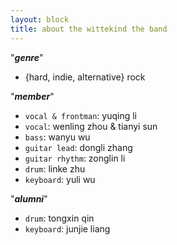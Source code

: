 ```yaml
---
layout: block
title: about the wittekind the band
---
```


"***genre***"  

- {hard, indie, alternative} rock

"***member***"  

- `vocal & frontman`: yuqing li
- `vocal`: wenling zhou & tianyi sun
- `bass`: wanyu wu
- `guitar lead`: dongli zhang
- `guitar rhythm`: zonglin li
- `drum`: linke zhu
- `keyboard`: yuli wu

<!--more-->

"***alumni***"  

- `drum`: tongxin qin
- `keyboard`: junjie liang
